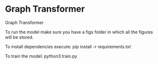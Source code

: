 # Graph Transformer
Graph Transformer

To run the model make sure you have a figs folder in which all the figures will be stored.

To install dependencies execute:
pip install -r requirements.txt

To train the model:
python3 train.py